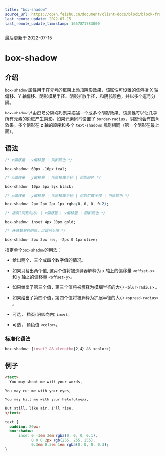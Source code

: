 ```yaml
---
title: "box-shadow"
source_url: https://open.feishu.cn/document/client-docs/block/block-frame/code-components-and-structure/view-layer/ttss/attributes/other/box-shadow
last_remote_update: 2022-07-15
last_remote_update_timestamp: 1657871783000
---
```

最后更新于 2022-07-15

# box-shadow

## 介绍

`box-shadow` 属性用于在元素的框架上添加阴影效果，该属性可设置的值包括 X 轴偏移、Y 轴偏移、阴影模糊半径、阴影扩散半径，和阴影颜色，并以多个逗号分隔。

`box-shadow` 以由逗号分隔的列表来描述一个或多个阴影效果。该属性可以让几乎所有元素的边框产生阴影。如果元素同时设置了 `border-radius`，阴影也会有圆角效果。多个阴影在 z 轴的顺序和多个 `text-shadows` 规则相同（第一个阴影在最上面）。

## 语法

```css
/* x偏移量 | y偏移量 | 阴影颜色 */

box-shadow: 60px -16px teal;

/* x偏移量 | y偏移量 | 阴影模糊半径 | 阴影颜色 */

box-shadow: 10px 5px 5px black;

/* x偏移量 | y偏移量 | 阴影模糊半径 | 阴影扩散半径 | 阴影颜色 */

box-shadow: 2px 2px 2px 1px rgba(0, 0, 0, 0.2);

/* 插页(阴影向内) | x偏移量 | y偏移量 | 阴影颜色 */

box-shadow: inset 4px 10px gold;

/* 任意数量的阴影，以逗号分隔 */

box-shadow: 3px 3px red, -2px 0 1px olive;
```

指定单个`box-shadow`的用法：

-   给出两个、三个或四个数字值的情况。

-   如果只给出两个值, 这两个值将被浏览器解释为 x 轴上的偏移量 `<offset-x>` 和 `y` 轴上的偏移量 `<offset-y>`。

-   如果给出了第三个值，第三个值将被解释为模糊半径的大小 `<blur-radius>` 。

-   如果给出了第四个值，第四个值将被解释为扩展半径的大小 `<spread-radius>` 。

-   可选， 插页(阴影向内) `inset`。

-   可选， 颜色值 `<color>`。

### 标准化语法

```css
box-shadow: [inset? && <length>{2,4} && <color>]
```

## 例子

```html
<text>
  You may shoot me with your words,

You may cut me with your eyes,

You may kill me with your hatefulness,

But still, like air, I'll rise.
</text>
```

```css
text {
  padding: 20px;
  box-shadow: 
      inset 0 -3em 3em rgba(0, 0, 0, 0.1), 
            0 0 0 2px rgb(255, 255, 255),
            0.3em 0.3em 1em rgba(0, 0, 0, 0.3);
}
```
